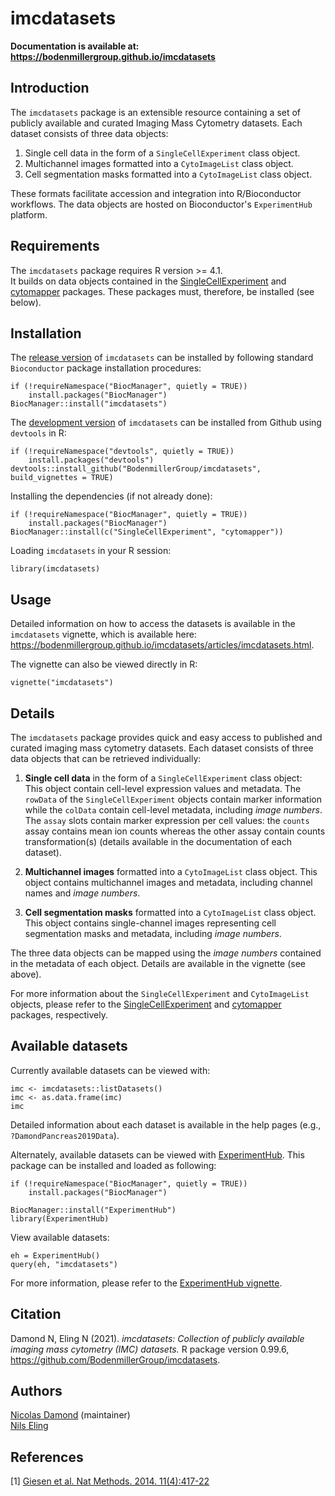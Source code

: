# imcdatasets

__Documentation is available at: https://bodenmillergroup.github.io/imcdatasets__

## Introduction

The `imcdatasets` package is an extensible resource containing a set of publicly available and curated Imaging Mass Cytometry datasets. Each dataset consists of three data objects:
1. Single cell data in the form of a `SingleCellExperiment` class object.
2. Multichannel images formatted into a `CytoImageList` class object.
3. Cell segmentation masks formatted into a `CytoImageList` class object.

These formats facilitate accession and integration into R/Bioconductor workflows. The data objects are hosted on Bioconductor's `ExperimentHub` platform.

## Requirements
The `imcdatasets` package requires R version >= 4.1.  
It builds on data objects contained in the [SingleCellExperiment](https://www.bioconductor.org/packages/release/bioc/html/SingleCellExperiment.html) and [cytomapper](https://www.bioconductor.org/packages/release/bioc/html/cytomapper.html) packages. These packages must, therefore, be installed (see below).

## Installation

The [release version](https://www.bioconductor.org/packages/release/bioc/html/imcdatasets.html) of `imcdatasets` can be installed by following standard `Bioconductor` package installation procedures:
```{r}
if (!requireNamespace("BiocManager", quietly = TRUE))
    install.packages("BiocManager")
BiocManager::install("imcdatasets")
```

The [development version](https://github.com/BodenmillerGroup/imcdatasets) of `imcdatasets` can be installed from Github using `devtools` in R:
```{r}
if (!requireNamespace("devtools", quietly = TRUE))
    install.packages("devtools")
devtools::install_github("BodenmillerGroup/imcdatasets", build_vignettes = TRUE)
```

Installing the dependencies (if not already done):
```{r}
if (!requireNamespace("BiocManager", quietly = TRUE))
    install.packages("BiocManager")
BiocManager::install(c("SingleCellExperiment", "cytomapper"))
```

Loading `imcdatasets` in your R session:
```{r}
library(imcdatasets)
```

## Usage

Detailed information on how to access the datasets is available in the `imcdatasets` vignette, which is available here: https://bodenmillergroup.github.io/imcdatasets/articles/imcdatasets.html.

The vignette can also be viewed directly in R:
```{r}
vignette("imcdatasets")
```

## Details

The `imcdatasets` package provides quick and easy access to published and curated imaging mass cytometry datasets. Each dataset consists of three data objects that can be retrieved individually:

1. __Single cell data__ in the form of a `SingleCellExperiment` class object:  
This object contain cell-level expression values and metadata. The `rowData` of the `SingleCellExperiment` objects contain marker information while the `colData` contain cell-level metadata, including _image numbers_. The `assay` slots contain marker expression per cell values: the `counts` assay contains mean ion counts whereas the other assay contain counts transformation(s) (details available in the documentation of each dataset).

2. __Multichannel images__ formatted into a `CytoImageList` class object.
This object contains multichannel images and metadata, including channel names and _image numbers_.

3. __Cell segmentation masks__ formatted into a `CytoImageList` class object.
This object contains single-channel images representing cell segmentation masks and metadata, including _image numbers_.

The three data objects can be mapped using the _image numbers_ contained in the metadata of each object. Details are available in the vignette (see above).

For more information about the `SingleCellExperiment` and `CytoImageList` objects, please refer to the [SingleCellExperiment](https://www.bioconductor.org/packages/release/bioc/html/SingleCellExperiment.html) and [cytomapper](https://www.bioconductor.org/packages/release/bioc/html/cytomapper.html) packages, respectively.

## Available datasets

Currently available datasets can be viewed with:
```{r}
imc <- imcdatasets::listDatasets()
imc <- as.data.frame(imc)
imc
```
Detailed information about each dataset is available in the help pages (e.g., `?DamondPancreas2019Data`).  

Alternately, available datasets can be viewed with [ExperimentHub](https://bioconductor.org/packages/release/bioc/html/ExperimentHub.html). This package can be installed and loaded as following:
```{r}
if (!requireNamespace("BiocManager", quietly = TRUE))
    install.packages("BiocManager")

BiocManager::install("ExperimentHub")
library(ExperimentHub)
```

View available datasets:
```{r}
eh = ExperimentHub()
query(eh, "imcdatasets")
```
For more information, please refer to the [ExperimentHub vignette](https://bioconductor.org/packages/release/bioc/vignettes/ExperimentHub/inst/doc/ExperimentHub.html).

## Citation

Damond N, Eling N (2021). _imcdatasets: Collection of publicly available imaging mass cytometry (IMC) datasets._ R package version 0.99.6, https://github.com/BodenmillerGroup/imcdatasets.

## Authors

[Nicolas Damond](https://github.com/ndamond) (maintainer)  
[Nils Eling](https://github.com/nilseling)

## References

[1] [Giesen et al. Nat Methods. 2014. 11(4):417-22](https://doi.org/10.1038/nmeth.2869)

